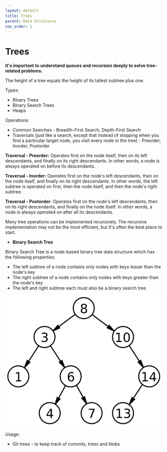 ```yaml
---
layout: default
title: Trees
parent: Data Structures
nav_order: 1
---
```


# Trees

**It's important to understand queues and recursion deeply to solve tree-related problems.**

The height of a tree equals the height of its tallest subtree plus one.

Types:
  
* Binary Trees
* Binary Search Trees
* Heaps

Operations:
  
* Common Searches - Breadth-First Search, Depth-First Search
* Traversals (just like a search, except that instead of stopping when you find a particular target node, you visit every node in the tree) - Preorder, Inorder, Postorder

**Traversal - Preorder:** Operates first on the node itself, then on its left descendants, and finally on its right descendants. In other words, a node is always operated on before its descendants.

**Traversal - Inorder:** Operates first on the node's left descendants, then on the node itself, and finally on its right descendants. In other words, the left subtree is operated on first, then the node itself, and then the node's right subtree.

**Traversal - Postorder:** Operates first on the node's left descendants, then on its right descendants, and finally on the node itself. In other
words, a node is always operated on after all its descendants.

Many tree operations can be implemented recursively. The recursive implementation may not be the most efficient, but it's often the best place to start.

* **Binary Search Tree**

Binary Search Tree is a node-based binary tree data structure which has the following properties:

- The left subtree of a node contains only nodes with keys lesser than the node's key
- The right subtree of a node contains only nodes with keys greater than the node's key
- The left and right subtree each must also be a binary search tree

![bst](../../assets/img/bst.png)

Usage:
  
* Git trees - to keep track of commits, trees and blobs
